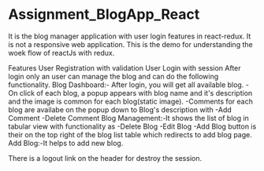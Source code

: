 # Assignment_BlogApp_React
It is the blog manager application with user login features in react-redux.
It is not a responsive web application.
This is the demo for understanding the woek flow of reactJs with redux.

Features
User Registration with validation
User Login with session
After login only an user can manage the blog and can do the following functionality.
Blog Dashboard:- After login, you will get all available blog.
                  -On click of each blog, a popup appears with blog name and it's description and the image is common for each blog(static image).
                  -Comments for each blog are availabe on the popup down to Blog's description with
                               -Add Comment 
                               -Delete Comment
Blog Management:-It shows the list of blog in tabular view with functionality as
                  -Delete Blog
                  -Edit Blog
                  -Add Blog button is their on the top right of the blog list table which redirects to add blog page.
Add Blog:-It helps to add new blog.

There is a logout link on the header for destroy the session.

